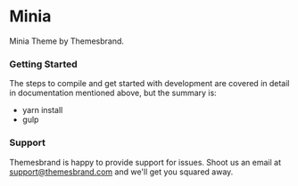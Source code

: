 # Minia

Minia Theme by Themesbrand.

### Getting Started

The steps to compile and get started with development are covered in detail in documentation mentioned above, but the summary is:

- yarn install
- gulp

### Support

Themesbrand is happy to provide support for issues. Shoot us an email at support@themesbrand.com and we'll get you squared away.
